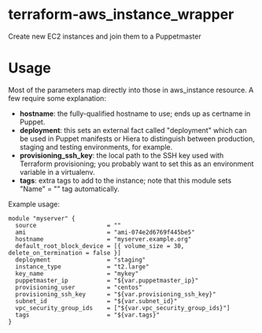 # terraform-aws_instance_wrapper

Create new EC2 instances and join them to a Puppetmaster

# Usage

Most of the parameters map directly into those in aws_instance resource. A few
require some explanation:

* **hostname**: the fully-qualified hostname to use; ends up as certname in Puppet.
* **deployment**: this sets an external fact called "deployment" which can be used in Puppet manifests or Hiera to distinguish between production, staging and testing environments, for example.
* **provisioning_ssh_key**: the local path to the SSH key used with Terraform provisioning; you probably want to set this as an environment variable in a virtualenv.
* **tags**: extra tags to add to the instance; note that this module sets "Name" = "<hostname>" tag automatically.

Example usage:

    module "myserver" {
      source                    = ""
      ami                       = "ami-074e2d6769f445be5"
      hostname                  = "myserver.example.org"
      default_root_block_device = [{ volume_size = 30, delete_on_termination = false }]
      deployment                = "staging"
      instance_type             = "t2.large"
      key_name                  = "mykey"
      puppetmaster_ip           = "${var.puppetmaster_ip}"
      provisioning_user         = "centos"
      provisioning_ssh_key      = "${var.provisioning_ssh_key}"
      subnet_id                 = "${var.subnet_id}"
      vpc_security_group_ids    = ["${var.vpc_security_group_ids}"]
      tags                      = "${var.tags}"
    }
